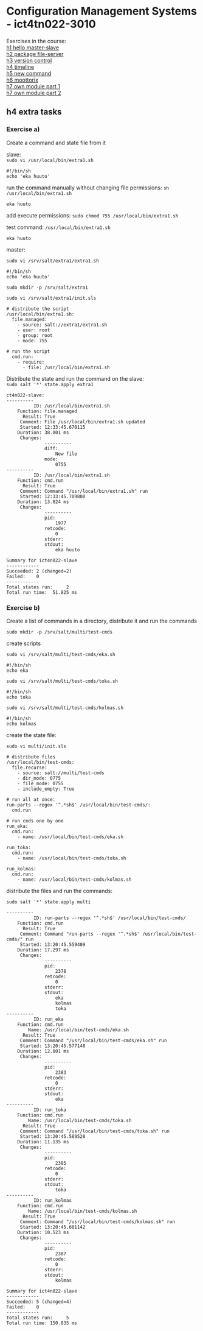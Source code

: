 # Configuration Management Systems - ict4tn022-3010

Exercises in the course:  
[h1 hello master-slave](https://hanu.org/ict4tn022-3010/h1-hello-master-slave.html)  
[h2 package file-server](https://hanu.org/ict4tn022-3010/h2_package_file-server.html)  
[h3 version control](https://hanu.org/ict4tn022-3010/h3-versionhallinta.html)  
[h4 timeline](https://hanu.org/ict4tn022-3010/h4-timeline.html)  
[h5 new command](https://hanu.org/ict4tn022-3010/h5-new-command.html)  
[h6 moottorix](https://hanu.org/ict4tn022-3010/h6-moottorix.html)  
[h7 own module part 1](https://hanu.org/ict4tn022-3010/h7-my_module.html)  
[h7 own module part 2](https://hanu.org/ict4tn022-3010/h7-nagios.html)  

## h4 extra tasks

### Exercise a) 
Create a command and state file from it

slave:  
`sudo vi /usr/local/bin/extra1.sh`

```
#!/bin/sh
echo 'eka huuto'
```

run the command manually without changing file permissions: `sh /usr/local/bin/extra1.sh`

`eka huuto`

add execute permissions: `sudo chmod 755 /usr/local/bin/extra1.sh`

test command: `/usr/local/bin/extra1.sh`

`eka huuto`


master:

`sudo vi /srv/salt/extra1/extra1.sh`

```
#!/bin/sh
echo 'eka huuto'
```


`sudo mkdir -p /srv/salt/extra1`

`sudo vi /srv/salt/extra1/init.sls`

```
# distribute the script
/usr/local/bin/extra1.sh:
  file.managed:
    - source: salt://extra1/extra1.sh
    - user: root
    - group: root
    - mode: 755

# run the script
  cmd.run:
    - require:
      - file: /usr/local/bin/extra1.sh
```

Distribute the state and run the command on the slave:  
`sudo salt '*' state.apply extra1`

```
ct4n022-slave:
----------
          ID: /usr/local/bin/extra1.sh
    Function: file.managed
      Result: True
     Comment: File /usr/local/bin/extra1.sh updated
     Started: 12:33:45.670115
    Duration: 38.001 ms
     Changes:   
              ----------
              diff:
                  New file
              mode:
                  0755
----------
          ID: /usr/local/bin/extra1.sh
    Function: cmd.run
      Result: True
     Comment: Command "/usr/local/bin/extra1.sh" run
     Started: 12:33:45.709800
    Duration: 13.824 ms
     Changes:   
              ----------
              pid:
                  1977
              retcode:
                  0
              stderr:
              stdout:
                  eka huuto

Summary for ict4n022-slave
------------
Succeeded: 2 (changed=2)
Failed:    0
------------
Total states run:     2
Total run time:  51.825 ms
```


### Exercise b) 
Create a list of commands in a directory, distribute it and run the commands

`sudo mkdir -p /srv/salt/multi/test-cmds`

create scripts

`sudo vi /srv/salt/multi/test-cmds/eka.sh`

```
#!/bin/sh
echo eka
```

`sudo vi /srv/salt/multi/test-cmds/toka.sh`

```
#!/bin/sh
echo toka
```

`sudo vi /srv/salt/multi/test-cmds/kolmas.sh`

```
#!/bin/sh
echo kolmas
```

create the state file:

`sudo vi multi/init.sls` 

```
# distribute files
/usr/local/bin/test-cmds:
  file.recurse:
    - source: salt://multi/test-cmds
    - dir_mode: 0775
    - file_mode: 0755
    - include_empty: True

# run all at once:
run-parts --regex '^.*sh$' /usr/local/bin/test-cmds/:
  cmd.run

# run cmds one by one
run_eka:
  cmd.run:
    - name: /usr/local/bin/test-cmds/eka.sh

run_toka:
  cmd.run:
    - name: /usr/local/bin/test-cmds/toka.sh

run_kolmas:
  cmd.run:
    - name: /usr/local/bin/test-cmds/kolmas.sh
```

distribute the files and run the commands:

`sudo salt '*' state.apply multi`

```
----------
          ID: run-parts --regex '^.*sh$' /usr/local/bin/test-cmds/
    Function: cmd.run
      Result: True
     Comment: Command "run-parts --regex '^.*sh$' /usr/local/bin/test-cmds/" run
     Started: 13:20:45.559409
    Duration: 17.297 ms
     Changes:   
              ----------
              pid:
                  2378
              retcode:
                  0
              stderr:
              stdout:
                  eka
                  kolmas
                  toka
----------
          ID: run_eka
    Function: cmd.run
        Name: /usr/local/bin/test-cmds/eka.sh
      Result: True
     Comment: Command "/usr/local/bin/test-cmds/eka.sh" run
     Started: 13:20:45.577148
    Duration: 12.001 ms
     Changes:   
              ----------
              pid:
                  2383
              retcode:
                  0
              stderr:
              stdout:
                  eka
----------
          ID: run_toka
    Function: cmd.run
        Name: /usr/local/bin/test-cmds/toka.sh
      Result: True
     Comment: Command "/usr/local/bin/test-cmds/toka.sh" run
     Started: 13:20:45.589528
    Duration: 11.135 ms
     Changes:   
              ----------
              pid:
                  2385
              retcode:
                  0
              stderr:
              stdout:
                  toka
----------
          ID: run_kolmas
    Function: cmd.run
        Name: /usr/local/bin/test-cmds/kolmas.sh
      Result: True
     Comment: Command "/usr/local/bin/test-cmds/kolmas.sh" run
     Started: 13:20:45.601142
    Duration: 10.523 ms
     Changes:   
              ----------
              pid:
                  2387
              retcode:
                  0
              stderr:
              stdout:
                  kolmas

Summary for ict4n022-slave
------------
Succeeded: 5 (changed=4)
Failed:    0
------------
Total states run:     5
Total run time: 150.835 ms
```
